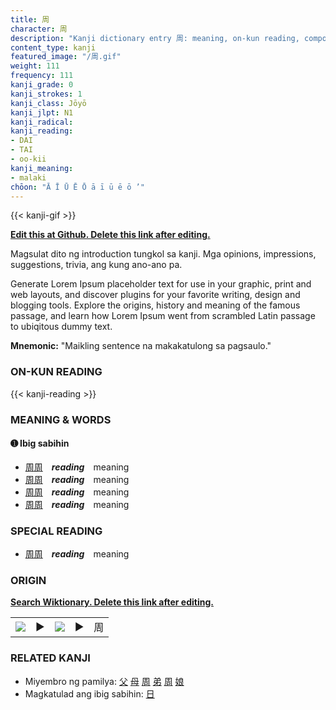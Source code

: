 ```yaml
---
title: 周
character: 周
description: "Kanji dictionary entry 周: meaning, on-kun reading, compounds, origin, related kanji"
content_type: kanji
featured_image: "/周.gif"
weight: 111
frequency: 111
kanji_grade: 0
kanji_strokes: 1
kanji_class: Jōyō
kanji_jlpt: N1
kanji_radical: 
kanji_reading: 
- DAI
- TAI
- oo-kii
kanji_meaning:
- malaki
chōon: "Ā Ī Ū Ē Ō ā ī ū ē ō ’"
---
```

[//]: # (Don't edit the line below. Kanji animated GIF code is automatically generated.)
{{< kanji-gif >}}

[//]: # (Edit below this line.)

**[Edit this at Github. Delete this link after editing.](https://github.com/tim0g/tim/tree/main/content/kanji/周/index.md)**

Magsulat dito ng introduction tungkol sa kanji. Mga opinions, impressions, suggestions, trivia, ang kung ano-ano pa.

Generate Lorem Ipsum placeholder text for use in your graphic, print and web layouts, and discover plugins for your favorite writing, design and blogging tools. Explore the origins, history and meaning of the famous passage, and learn how Lorem Ipsum went from scrambled Latin passage to ubiqitous dummy text.
 
**Mnemonic:** "Maikling sentence na makakatulong sa pagsaulo."

### ON-KUN READING

[//]: # (Don't edit the line below. ON-KUN READING code is automatically generated.)
{{< kanji-reading >}}

### MEANING & WORDS

#### ➊ **Ibig sabihin**
  - [周](../周)[周](../周)　***reading***　meaning
  - [周](../周)[周](../周)　***reading***　meaning
  - [周](../周)[周](../周)　***reading***　meaning
  - [周](../周)[周](../周)　***reading***　meaning

### SPECIAL READING
  - [周](../周)[周](../周)　***reading***　meaning

### ORIGIN

**[Search Wiktionary. Delete this link after editing.](https://wiktionary.org/wiki/周)**
<table class="kanji-table"><tr><td>
<img src="60px-周-bronze.svg.png">
</td><td>▶</td><td>
<img src="60px-周-oracle.svg.png">
</td><td>▶</td>
<td class="kanji-origin">周</td>
</tr></table>

### RELATED KANJI
- Miyembro ng pamilya: [父](../父) [母](../母) [周](../周) [弟](../弟) [周](../周) [娘](../娘)
- Magkatulad ang ibig sabihin: [日](../日)
